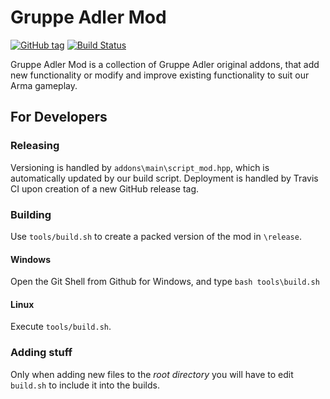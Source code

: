 # Gruppe Adler Mod

[![GitHub tag](https://img.shields.io/github/tag/gruppe-adler/gruppe_adler_mod.svg)](https://github.com/gruppe-adler/gruppe_adler_mod/releases)
[![Build Status](https://api.travis-ci.com/gruppe-adler/gruppe_adler_mod.svg?branch=master)](https://travis-ci.com/gruppe-adler/gruppe_adler_mod)

Gruppe Adler Mod is a collection of Gruppe Adler original addons, that add new functionality or modify and improve existing functionality to suit our Arma gameplay.

## For Developers

### Releasing

Versioning is handled by `addons\main\script_mod.hpp`, which is automatically updated by our build script. Deployment is handled by Travis CI upon creation of a new GitHub release tag.

### Building

Use `tools/build.sh` to create a packed version of the mod in `\release`.

#### Windows

Open the Git Shell from Github for Windows, and type `bash tools\build.sh`

#### Linux

Execute `tools/build.sh`.

### Adding stuff

Only when adding new files to the *root directory* you will have to edit `build.sh` to include it into the builds.
